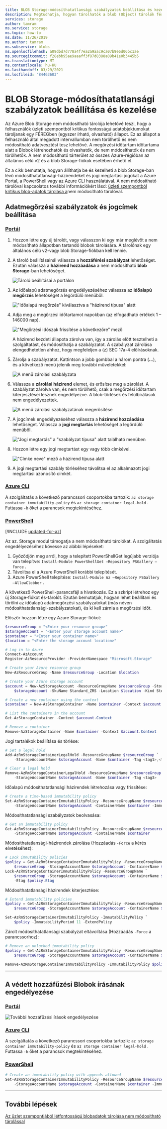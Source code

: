 ```yaml
---
title: BLOB Storage-módosíthatatlansági szabályzatok beállítása és kezelése – Azure Storage
description: Megtudhatja, hogyan tárolhatók a blob (Object) tárolók féreg (egyszer írható és olvasható) támogatása, hogy a megadott intervallumban nem törölhető, nem módosítható állapotban tárolja az információkat.
services: storage
author: tamram
ms.service: storage
ms.topic: how-to
ms.date: 11/26/2019
ms.author: tamram
ms.subservice: blobs
ms.openlocfilehash: a09dbd7d778a4f7ea2a9aac9ca07b9e6d06bc1ae
ms.sourcegitcommit: f28ebb95ae9aaaff3f87d8388a09b41e0b3445b5
ms.translationtype: MT
ms.contentlocale: hu-HU
ms.lasthandoff: 03/29/2021
ms.locfileid: "84463603"
---
```

# <a name="set-and-manage-immutability-policies-for-blob-storage"></a>BLOB Storage-módosíthatatlansági szabályzatok beállítása és kezelése

Az Azure Blob Storage nem módosítható tárolója lehetővé teszi, hogy a felhasználók üzleti szempontból kritikus fontosságú adatobjektumokat tároljanak egy FÉREGben (egyszer írható, olvasható) állapot. Ez az állapot a felhasználó által megadott intervallumban nem törölhető és nem módosítható adatvesztést tesz lehetővé. A megőrzési időtartam időtartama alatt a Blobok létrehozhatók és olvashatók, de nem módosíthatók és nem törölhetők. A nem módosítható tárterület az összes Azure-régióban az általános célú v2 és a blob Storage-fiókok esetében érhető el.

Ez a cikk bemutatja, hogyan állíthatja be és kezelheti a blob Storage-ban lévő módosíthatatlansági-házirendeket és jogi megtartási jogokat a Azure Portal, a PowerShell vagy az Azure CLI használatával. A nem módosítható tárolóval kapcsolatos további információkért lásd: [üzleti szempontból kritikus blob-adatok tárolása a](storage-blob-immutable-storage.md)nem módosítható tárolóval.

## <a name="set-retention-policies-and-legal-holds"></a>Adatmegőrzési szabályzatok és jogcímek beállítása

### <a name="portal"></a>[Portál](#tab/azure-portal)

1. Hozzon létre egy új tárolót, vagy válasszon ki egy már meglévőt a nem módosítható állapotban tartandó blobok tárolására. A tárolónak egy általános célú v2-vagy blob Storage-fiókban kell lennie.

2. A tároló beállításainál válassza a **hozzáférési szabályzat** lehetőséget. Ezután válassza a **házirend hozzáadása** a nem módosítható **blob Storage**-ban lehetőséget.

    ![Tároló beállításai a portálon](media/storage-blob-immutability-policies-manage/portal-image-1.png)

3. Az időalapú adatmegőrzés engedélyezéséhez válassza az **időalapú megőrzés** lehetőséget a legördülő menüből.

    !["Időalapú megőrzés" kiválasztva a "házirend típusa" alatt](media/storage-blob-immutability-policies-manage/portal-image-2.png)

4. Adja meg a megőrzési időtartamot napokban (az elfogadható értékek 1 – 146000 nap).

    !["Megőrzési időszak frissítése a következőre" mező](media/storage-blob-immutability-policies-manage/portal-image-5-retention-interval.png)

    A házirend kezdeti állapota zárolva van, így a zárolás előtt tesztelheti a szolgáltatást, és módosíthatja a szabályzatot. A szabályzat zárolása elengedhetetlen ahhoz, hogy megfeleljen a (z) SEC 17a-4 előírásoknak.

5. Zárolja a szabályzatot. Kattintson a jobb gombbal a három pontra (**..**.), és a következő menü jelenik meg további műveletekkel:

    ![A menü zárolási szabályzata](media/storage-blob-immutability-policies-manage/portal-image-4-lock-policy.png)

6. Válassza a **zárolási házirend** elemet, és erősítse meg a zárolást. A szabályzat zárolva van, és nem törölhető, csak a megőrzési időtartam kiterjesztései lesznek engedélyezve. A blob-törlések és felülbírálások nem engedélyezettek. 

    ![A menü zárolási szabályzatának megerősítése](media/storage-blob-immutability-policies-manage/portal-image-5-lock-policy.png)

7. A jogcímek engedélyezéséhez válassza a **házirend hozzáadása** lehetőséget. Válassza a **jogi megtartás** lehetőséget a legördülő menüből.

    !["Jogi megtartás" a "szabályzat típusa" alatt található menüben](media/storage-blob-immutability-policies-manage/portal-image-legal-hold-selection-7.png)

8. Hozzon létre egy jogi megtartást egy vagy több címkével.

    !["Címke neve" mező a házirend típusa alatt](media/storage-blob-immutability-policies-manage/portal-image-set-legal-hold-tags.png)

9. A jogi megtartási szabály törléséhez távolítsa el az alkalmazott jogi megtartási azonosító címkét.

### <a name="azure-cli"></a>[Azure CLI](#tab/azure-cli)

A szolgáltatás a következő parancssori csoportokba tartozik: `az storage container immutability-policy`  és `az storage container legal-hold` . Futtassa `-h` őket a parancsok megtekintéséhez.

### <a name="powershell"></a>[PowerShell](#tab/azure-powershell)

[!INCLUDE [updated-for-az](../../../includes/updated-for-az.md)]

Az az. Storage modul támogatja a nem módosítható tárolókat.  A szolgáltatás engedélyezéséhez kövesse az alábbi lépéseket:

1. Győződjön meg arról, hogy a telepített PowerShellGet legújabb verziója van telepítve: `Install-Module PowerShellGet –Repository PSGallery –Force` .
2. Távolítsa el a Azure PowerShell korábbi telepítését.
3. Azure PowerShell telepítése: `Install-Module Az –Repository PSGallery –AllowClobber` .

A következő PowerShell-parancsfájl a hivatkozás. Ez a szkript létrehoz egy új Storage-fiókot és-tárolót. Ezután bemutatjuk, hogyan lehet beállítani és törölni az időalapú adatmegőrzési szabályzatokat (más néven módosíthatatlansági-szabályzatokat), és ki kell zárnia a megőrzési időt.

Először hozzon létre egy Azure Storage-fiókot:

```powershell
$resourceGroup = "<Enter your resource group>"
$storageAccount = "<Enter your storage account name>"
$container = "<Enter your container name>"
$location = "<Enter the storage account location>"

# Log in to Azure
Connect-AzAccount
Register-AzResourceProvider -ProviderNamespace "Microsoft.Storage"

# Create your Azure resource group
New-AzResourceGroup -Name $resourceGroup -Location $location

# Create your Azure storage account
$account = New-AzStorageAccount -ResourceGroupName $resourceGroup -StorageAccountName `
    $storageAccount -SkuName Standard_ZRS -Location $location -Kind StorageV2

# Create a new container using the context
$container = New-AzStorageContainer -Name $container -Context $account.Context

# List the containers in the account
Get-AzStorageContainer -Context $account.Context

# Remove a container
Remove-AzStorageContainer -Name $container -Context $account.Context
```

Jogi tartalékok beállítása és törlése:

```powershell
# Set a legal hold
Add-AzRmStorageContainerLegalHold -ResourceGroupName $resourceGroup `
    -StorageAccountName $storageAccount -Name $container -Tag <tag1>,<tag2>,...

# Clear a legal hold
Remove-AzRmStorageContainerLegalHold -ResourceGroupName $resourceGroup `
    -StorageAccountName $storageAccount -Name $container -Tag <tag3>
```

Időalapú módosíthatatlansági házirendek létrehozása vagy frissítése:

```powershell
# Create a time-based immutability policy
Set-AzRmStorageContainerImmutabilityPolicy -ResourceGroupName $resourceGroup `
    -StorageAccountName $storageAccount -ContainerName $container -ImmutabilityPeriod 10
```

Módosíthatatlansági szabályzatok beolvasása:

```powershell
# Get an immutability policy
Get-AzRmStorageContainerImmutabilityPolicy -ResourceGroupName $resourceGroup `
    -StorageAccountName $storageAccount -ContainerName $container
```

Módosíthatatlansági-házirendek zárolása (Hozzáadás `-Force` a kérés elvetéséhez):

```powershell
# Lock immutability policies
$policy = Get-AzRmStorageContainerImmutabilityPolicy -ResourceGroupName `
    $resourceGroup -StorageAccountName $storageAccount -ContainerName $container
Lock-AzRmStorageContainerImmutabilityPolicy -ResourceGroupName `
    $resourceGroup -StorageAccountName $storageAccount -ContainerName $container `
    -Etag $policy.Etag
```

Módosíthatatlansági házirendek kiterjesztése:

```powershell
# Extend immutability policies
$policy = Get-AzRmStorageContainerImmutabilityPolicy -ResourceGroupName `
    $resourceGroup -StorageAccountName $storageAccount -ContainerName $container

Set-AzRmStorageContainerImmutabilityPolicy -ImmutabilityPolicy `
    $policy -ImmutabilityPeriod 11 -ExtendPolicy
```

Zárolt módosíthatatlansági szabályzat eltávolítása (Hozzáadás `-Force` a parancssorhoz):

```powershell
# Remove an unlocked immutability policy
$policy = Get-AzRmStorageContainerImmutabilityPolicy -ResourceGroupName `
    $resourceGroup -StorageAccountName $storageAccount -ContainerName $container

Remove-AzRmStorageContainerImmutabilityPolicy -ImmutabilityPolicy $policy
```

---

## <a name="enabling-allow-protected-append-blobs-writes"></a>A védett hozzáfűzési Blobok írásának engedélyezése

### <a name="portal"></a>[Portál](#tab/azure-portal)

![További hozzáfűzési írások engedélyezése](media/storage-blob-immutability-policies-manage/immutable-allow-additional-append-writes.png)

### <a name="azure-cli"></a>[Azure CLI](#tab/azure-cli)

A szolgáltatás a következő parancssori csoportokba tartozik: `az storage container immutability-policy`  és `az storage container legal-hold` . Futtassa `-h` őket a parancsok megtekintéséhez.

### <a name="powershell"></a>[PowerShell](#tab/azure-powershell)

```powershell
# Create an immutability policy with appends allowed
Set-AzRmStorageContainerImmutabilityPolicy -ResourceGroupName $resourceGroup `
    -StorageAccountName $storageAccount -ContainerName $container -ImmutabilityPeriod 10 -AllowProtectedAppendWrite $true
```

---

## <a name="next-steps"></a>További lépések

[Az üzlet szempontjából létfontosságú blobadatok tárolása nem módosítható tárolással](storage-blob-immutable-storage.md)
